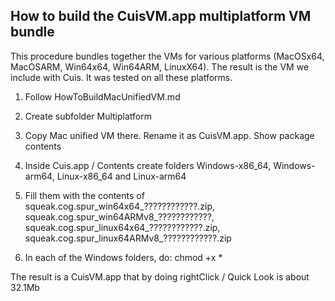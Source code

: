 ## How to build the CuisVM.app multiplatform VM bundle

This procedure bundles together the VMs for various platforms (MacOSx64, MacOSARM, Win64x64, Win64ARM, LinuxX64). The result is the VM we include with Cuis. It was tested on all these platforms.

1) Follow HowToBuildMacUnifiedVM.md

2) Create subfolder Multiplatform

3) Copy Mac unified VM there. Rename it as CuisVM.app. Show package contents

4) Inside Cuis.app / Contents create folders Windows-x86_64, Windows-arm64, Linux-x86_64 and Linux-arm64

5) Fill them with the contents of 
squeak.cog.spur_win64x64_????????????.zip, squeak.cog.spur_win64ARMv8_????????????, squeak.cog.spur_linux64x64_????????????.zip, squeak.cog.spur_linux64ARMv8_????????????.zip

6) In each of the Windows folders, do:
chmod +x *

The result is a CuisVM.app that by doing rightClick / Quick Look is about 32.1Mb
